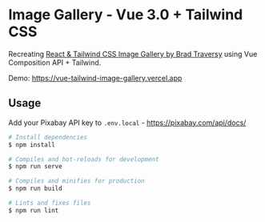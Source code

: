 # Image Gallery - Vue 3.0 + Tailwind CSS

Recreating [React & Tailwind CSS Image Gallery by Brad Traversy](https://youtu.be/FiGmAI5e91M) using Vue Composition API + Tailwind.

Demo: https://vue-tailwind-image-gallery.vercel.app

## Usage

Add your Pixabay API key to `.env.local` - https://pixabay.com/api/docs/

```bash
# Install dependencies
$ npm install

# Compiles and hot-reloads for development
$ npm run serve

# Compiles and minifies for production
$ npm run build

# Lints and fixes files
$ npm run lint
```

